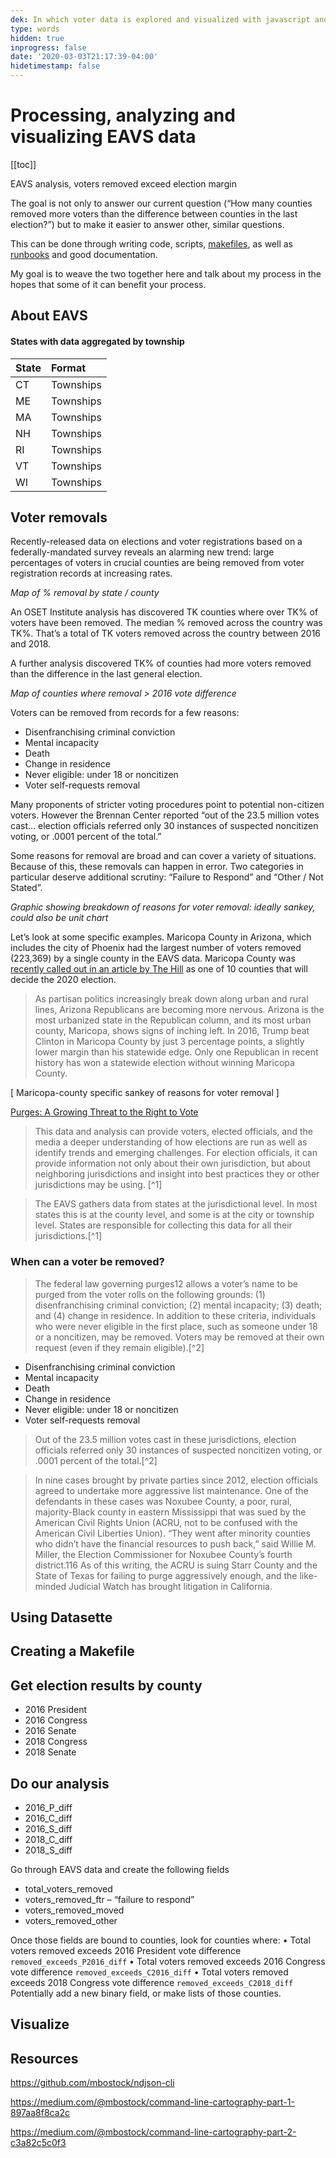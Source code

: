 ```yaml
---
dek: In which voter data is explored and visualized with javascript and an assemblage of command line tools
type: words
hidden: true
inprogress: false
date: '2020-03-03T21:17:39-04:00'
hidetimestamp: false
---
```


# Processing, analyzing and visualizing EAVS data

[[toc]]

EAVS analysis, voters removed exceed election margin

The goal is not only to answer our current question (“How many counties removed more voters than the difference between counties in the last election?”) but to make it easier to answer other, similar questions. 

This can be done through writing code, scripts, [makefiles](https://bost.ocks.org/mike/make/), as well as  [runbooks](https://en.wikipedia.org/wiki/Runbook) and good documentation. 

My goal is to weave the two together here and talk about my process in the hopes that some of it can benefit your process. 

## About EAVS

#### States with data aggregated by township
| State | Format |
|:--|:--|
| CT | Townships |
| ME | Townships |
| MA | Townships |
| NH | Townships |
| RI | Townships |
| VT | Townships |
| WI | Townships |

## Voter removals
Recently-released data on elections and voter registrations based on a federally-mandated survey reveals an alarming new trend: large percentages of voters in crucial counties are being removed from voter registration records at increasing rates. 

*Map of % removal by state / county*

An OSET Institute analysis has discovered TK counties where over TK% of voters have been removed. The median % removed across the country was TK%. That’s a total of TK voters removed across the country between 2016 and 2018. 

A further analysis discovered TK% of counties had more voters removed than the difference in the last general election. 

*Map of counties where removal > 2016 vote difference*

Voters can be removed from records for a few reasons:
- Disenfranchising criminal conviction
- Mental incapacity
- Death
- Change in residence
- Never eligible: under 18 or noncitizen
- Voter self-requests removal

Many proponents of stricter voting procedures point to potential non-citizen voters. However the Brennan Center reported “out of the 23.5 million votes cast… election officials referred only 30 instances of suspected noncitizen voting, or .0001 percent of the total.”

Some reasons for removal are broad and can cover a variety of situations. Because of this, these removals can happen in error. Two categories in particular deserve additional scrutiny: “Failure to Respond” and “Other / Not Stated”. 

*Graphic showing breakdown of reasons for voter removal: ideally sankey, could also be unit chart*

Let’s look at some specific examples. Maricopa County in Arizona, which includes the city of Phoenix had the largest number of voters removed (223,369) by a single county in the EAVS data. Maricopa County was [recently called out in an article by The Hill](https://thehill.com/homenews/state-watch/459832-the-10-counties-that-will-decide-the-2020-election) as one of 10 counties that will decide the 2020 election.

> As partisan politics increasingly break down along urban and rural lines, Arizona Republicans are becoming more nervous. Arizona is the most urbanized state in the Republican column, and its most urban county, Maricopa, shows signs of inching left. 
> In 2016, Trump beat Clinton in Maricopa County by just 3 percentage points, a slightly lower margin than his statewide edge. Only one Republican in recent history has won a statewide election without winning Maricopa County.

[ Maricopa-county specific sankey of reasons for voter removal ] 

[Purges: A Growing Threat to the Right to Vote](https://www.brennancenter.org/sites/default/files/publications/Purges_Growing_Threat_2018.1.pdf)

> This data and analysis can provide voters, elected officials, and the media a deeper understanding of how elections are run as well as identify trends and emerging challenges. For election officials, it can provide information not only about their own jurisdiction, but about neighboring jurisdictions and insight into best practices they or other jurisdictions may be using. [^1]

> The EAVS gathers data from states at the jurisdictional level. In most states this is at the county level, and some is at the city or township level. States are responsible for collecting this data for all their jurisdictions.[^1]

### When can a voter be removed?

> The federal law governing purges12 allows a voter’s name to be purged from the voter rolls on the following grounds: (1) disenfranchising criminal conviction; (2) mental incapacity; (3) death; and (4) change in residence. In addition to these criteria, individuals who were never eligible in the first place, such as someone under 18 or a noncitizen, may be removed. Voters may be removed at their own request (even if they remain eligible).[^2] 

- Disenfranchising criminal conviction
- Mental incapacity
- Death
- Change in residence
- Never eligible: under 18 or noncitizen
- Voter self-requests removal

> Out of the 23.5 million votes cast in these jurisdictions, election officials referred only 30 instances of suspected noncitizen voting, or .0001 percent of the total.[^2]


> In nine cases brought by private parties since 2012, election officials agreed to undertake more aggressive list maintenance. One of the defendants in these cases was Noxubee County, a poor, rural, majority-Black county in eastern Mississippi that was sued by the American Civil Rights Union (ACRU, not to be confused with the American Civil Liberties Union).
> “They went after minority counties who didn’t have the financial resources to push back,” said Willie M. Miller, the Election Commissioner for Noxubee County’s fourth district.116 As of this writing, the ACRU is suing Starr County and the State of Texas for failing to purge aggressively enough, and the like-minded Judicial Watch has brought litigation in California.


## Using Datasette
 
## Creating a Makefile

## Get election results by county
- 2016 President
- 2016 Congress
- 2016 Senate
- 2018 Congress
- 2018 Senate

## Do our analysis
- 2016_P_diff
- 2016_C_diff
- 2016_S_diff
- 2018_C_diff
- 2018_S_diff

Go through EAVS data and create the following fields
- total_voters_removed
- voters_removed_ftr – “failure to respond”
- voters_removed_moved
- voters_removed_other

Once those fields are bound to counties, look for counties where:
• Total voters removed exceeds 2016 President vote difference `removed_exceeds_P2016_diff`
• Total voters removed exceeds 2016 Congress vote difference `removed_exceeds_C2016_diff`
• Total voters removed exceeds 2018 Congress vote difference `removed_exceeds_C2018_diff`
Potentially add a new binary field, or make lists of those counties. 

## Visualize




## Resources
https://github.com/mbostock/ndjson-cli

https://medium.com/@mbostock/command-line-cartography-part-1-897aa8f8ca2c

https://medium.com/@mbostock/command-line-cartography-part-2-c3a82c5c0f3